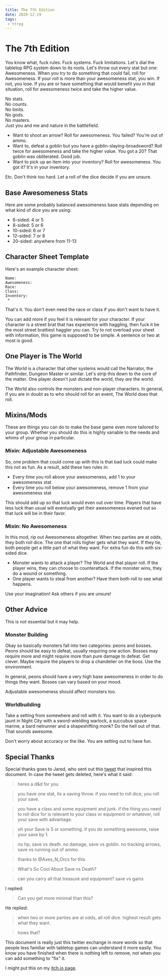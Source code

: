 ```yaml
---
title: The 7th Edition
date: 2020-12-19
tags: 
 - ttrpg
---
```


# The 7th Edition

You know what, fuck rules. Fuck systems. Fuck limitations. Let's dial the
tabletop RPG system down to its roots. Let's throw out every stat but one:
Awesomeness. When you try to do something that could fail, roll for Awesomeness.
If your roll is more than your awesomeness stat, you win. If not, you lose. If
you are or have something that would benefit you in that situation, roll for
awesomeness twice and take the higher value.

No stats.<br />
No counts.<br />
No limits.<br />
No gods.<br />
No masters.<br />
Just you and me and nature in the battlefield.

* Want to shoot an arrow? Roll for awesomeness. You failed? You're out of ammo.
* Want to, defeat a goblin but you have a goblin-slaying-broadsword? Roll twice
  for awesomeness and take the higher value. You got a 20? That goblin was
  obliterated. Good job.
* Want to pick up an item into your inventory? Roll for awesomeness. You got it?
  It's in your inventory.

Etc. Don't think too hard. Let a roll of the dice decide if you are unsure.

## Base Awesomeness Stats

Here are some probably balanced awesomeness base stats depending on what kind of
dice you are using:

* 6-sided: 4 or 5
* 8-sided: 5 or 6
* 10-sided: 6 or 7
* 12-sided: 7 or 8
* 20-sided: anywhere from 11-13

## Character Sheet Template

Here's an example character sheet:

```
Name:
Awesomeness:
Race:
Class:
Inventory:
 * 
```

That's it. You don't even need the race or class if you don't want to have it.

You can add more if you feel it is relevant for your character. If your
character is a street brat that has experience with haggling, then fuck it be
the most street brattiest haggler you can. Try to not overload your sheet with
information, this game is supposed to be simple. A sentence or two at most is
good.

## One Player is The World

The World is a character that other systems would call the Narrator, the
Pathfinder, Dungeon Master or similar. Let's strip this down to the core of the
matter. One player doesn't just dictate the world, they _are_ the world.

The World also controls the monsters and non-player characters. In general, if
you are in doubt as to who should roll for an event, The World does that roll.

## Mixins/Mods

These are things you can do to make the base game even more tailored to your
group. Whether you should do this is highly variable to the needs and whims of
your group in particular.

### Mixin: Adjustable Awesomeness

So, one problem that could come up with this is that bad luck could make this
not as fun. As a result, add these two rules in:

* Every time you roll above your awesomeness, add 1 to your awesomeness stat
* Every time you roll below your awesomeness, remove 1 from your awesomeness
  stat

This should add up so that luck would even out over time. Players that have less
luck than usual will eventually get their awesomeness evened out so that luck
will be in their favor.

### Mixin: No Awesomeness

In this mod, rip out Awesomeness altogether. When two parties are at odds, they
both roll dice. The one that rolls higher gets what they want. If they tie, both
people get a little part of what they want. For extra fun do this with six-sided
dice.

* Monster wants to attack a player? The World and that player roll. If the
  player wins, they can choose to counterattack. If the monster wins, they do a
  wound or something.
* One player wants to steal from another? Have them both roll to see what
  happens.

Use your imagination! Ask others if you are unsure!

## Other Advice

This is not essential but it may help.

### Monster Building

Okay so basically monsters fall into two categories: peons and bosses. Peons
should be easy to defeat, usually requiring one action. Bosses may require more
and might require more than pure damage to defeat. Get clever. Maybe require the
players to drop a chandelier on the boss. Use the environment.

In general, peons should have a very high base awesomeness in order to do things
they want. Bosses can vary based on your mood.

Adjustable awesomeness should affect monsters too.

### Worldbuilding

Take a setting from somewhere and roll with it. You want to do a cyberpunk jaunt
in Night City with a sword-wielding warlock, a succubus space marine, a bard
netrunner and a shapeshifting monk? Do the hell out of that. That sounds
awesome.

Don't worry about accuracy or the like. You are setting out to have fun.

## Special Thanks

Special thanks goes to Jared, who sent out this [tweet][1] that inspired this
document. In case the tweet gets deleted, here's what it said:

[1]: https://twitter.com/infinite_mao/status/1340402360259137541

> heres a d&d for you

> you have one stat, its a saving throw. if you need to roll dice, you roll your
> save.

> you have a class and some equipment and junk. if the thing you need to roll
> dice for is relevant to your class or equipment or whatever, roll your save
> with advantage.

> oh your Save is 5 or something. if you do something awesome, raise your save
> by 1.

> no hp, save vs death. no damage, save vs goblin. no tracking arrows, save vs
> running out of ammo.

> thanks to @Axes_N_Orcs for this

> What's So Cool About Save vs Death?

> can you carry all that treasure and equipment? save vs gains

I replied:

> Can you get more minimal than this?

He replied:

> when two or more parties are at odds, all roll dice. highest result gets what
> they want.

> hows that?

This document is really just this twitter exchange in more words so that people
less familiar with tabletop games can understand it more easily. You know you
have finished when there is nothing left to remove, not when you can add
something to "fix" it.

I might put this on my [itch.io page](https://withinstudios.itch.io/).
